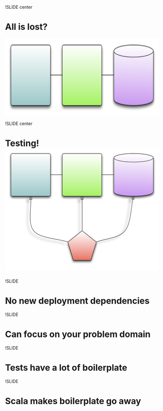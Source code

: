 !SLIDE  center
# All is lost?
<img src="arch.png" height="254" />

!SLIDE center
# Testing!  <img src="with_testing.png" height="398" />
 
!SLIDE
# No new deployment dependencies

!SLIDE 
# Can focus on your problem domain

!SLIDE 
# Tests have a lot of boilerplate

!SLIDE 
# Scala makes boilerplate go away

